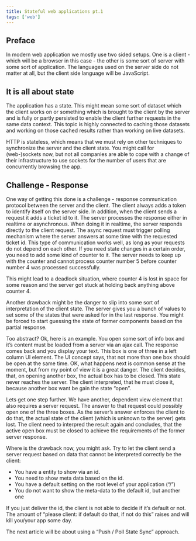 ```yaml
---
title: Stateful web applications pt.1
tags: ['web']
---
```

## Preface
In modern web application we mostly use two sided setups. One is a client - which will be a browser in this case - the other is some sort of server with some sort of application. The languages used on the server side do not matter at all, but the client side language will be JavaScript.

## It is all about state
The application has a state. This might mean some sort of dataset which the client works on or something which is brought to the client by the server and is fully or partly persisted to enable the client further requests in the same data context. This topic is highly connected to caching those datasets and working on those cached results rather than working on live datasets.

HTTP is stateless, which means that we must rely on other techniques to synchronize the server and the client state. You might call for (web-)sockets now, but not all companies are able to cope with a change of their infrastructure to use sockets for the number of users that are concurrently browsing the app.

## Challenge - Response
One way of getting this done is a challenge - response communication protocol between the server and the client. The client always adds a token to identify itself on the server side. In addition, when the client sends a request it adds a ticket id to it. The server processes the response either in realtime or asynchronous. When doing it in realtime, the server responds directly to the client request. The async request must trigger polling mechanism where the server answers at some time with the requested ticket id. This type of communication works well, as long as your requests do not depend on each other. If you need state changes in a certain order, you need to add some kind of counter to it. The server needs to keep up with the counter and cannot process counter number 5 before counter number 4 was processed successfully.

This might lead to a deadlock situation, where counter 4 is lost in space for some reason and the server got stuck at holding back anything above counter 4.

Another drawback might be the danger to slip into some sort of interpretation of the client state. The server gives you a bunch of values to set some of the states that were asked for in the last response. You might be forced to start guessing the state of former components based on the partial response.

Too abstract? Ok, here is an example. You open some sort of info box and it’s content must be loaded from a server via an ajax call. The response comes back and you display your text. This box is one of three in a left column UI element. The UI concept says, that not more than one box should be open at the same time. OK, what happens next is common sense at the moment, but from my point of view it is a great danger. The client decides, that, on opening another box, the actual box has to be closed. This state never reaches the server. The client interpreted, that he must close it, because another box want be gain the state “open”.

Lets get one step further. We have another, dependent view element that also requires a server request. The answer to that request could possibly open one of the three boxes. As the server’s answer enforces the client to do that, the actual state of the client (which is unknown to the server) gets lost. The client need to interpred the result again and concludes, that the active open box must be closed to achieve the requirements of the former server response.

Where is the drawback now, you might ask. Try to let the client send a server request based on data that cannot be interpreted correctly be the client:

  * You have a entity to show via an id.
  * You need to show meta data based on the id.
  * You have a default setting on the root level of your application (“/”)
  * You do not want to show the meta-data to the default id, but another one

If you just deliver the id, the client is not able to decide if it’s default or not. The amount of “please client: if default do that, if not do this” raises and will kill you/your app some day.

The next article will be about using a “Push / Poll State Sync” approach.